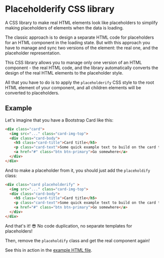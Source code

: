 # Placeholderify CSS library

A CSS library to make real HTML elements look like placeholders to simplify
making placeholders of elements when the data is loading.

The classic approach is to design a separate HTML code for placeholders for an
HTML component in the loading state. But with this approach you have to manage
and sync two versions of the element: the real one, and the placeholder
representation.

This CSS library allows you to manage only one version of an HTML component -
the real HTML code, and the library automatically converts the design of the
real HTML elements to the placeholder style.

All that you have to do is to apply the `placeholderify` CSS style to the root
HTML element of your component, and all children elements will be converted
to placeholders.

## Example

Let's imagine that you have a Bootstrap Card like this:

```html
<div class="card">
  <img src="..." class="card-img-top">
  <div class="card-body">
    <h5 class="card-title">Card title</h5>
    <p class="card-text">Some quick example text to build on the card title and make up the bulk of the card's content.</p>
    <a href="#" class="btn btn-primary">Go somewhere</a>
  </div>
</div>
```

And to make a placeholder from it, you should just add the `placeholdify` class:
```html
<div class="card placeholderify" >
  <img src="..." class="card-img-top">
  <div class="card-body">
    <h5 class="card-title">Card title</h5>
    <p class="card-text">Some quick example text to build on the card title and make up the bulk of the card's content.</p>
    <a href="#" class="btn btn-primary">Go somewhere</a>
  </div>
</div>
```

And that's it! 😎 No code duplication, no separate templates for placeholders!

Then, remove the `placeholdify` class and get the real component again!

See this in action in the [example HTML file](https://murznn.github.io/placeholderify/examples/index.html).
